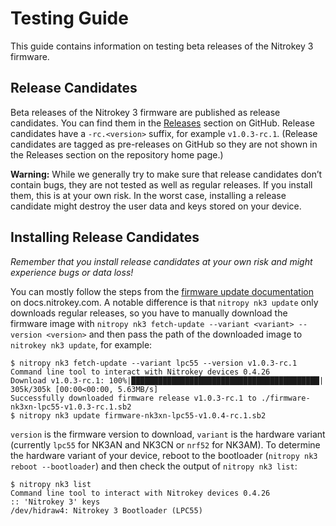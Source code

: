 # Testing Guide

This guide contains information on testing beta releases of the Nitrokey 3 firmware.

## Release Candidates

Beta releases of the Nitrokey 3 firmware are published as release candidates.  You can find them in the [Releases][] section on GitHub.  Release candidates have a `-rc.<version>` suffix, for example `v1.0.3-rc.1`.  (Release candidates are tagged as pre-releases on GitHub so they are not shown in the Releases section on the repository home page.)

[Releases]: https://github.com/Nitrokey/nitrokey-3-firmware/releases

**Warning:** While we generally try to make sure that release candidates don’t contain bugs, they are not tested as well as regular releases.  If you install them, this is at your own risk.  In the worst case, installing a release candidate might destroy the user data and keys stored on your device.

## Installing Release Candidates

*Remember that you install release candidates at your own risk and might experience bugs or data loss!*

You can mostly follow the steps from the [firmware update documentation][] on docs.nitrokey.com.  A notable difference is that `nitropy nk3 update` only downloads regular releases, so you have to manually download the firmware image with `nitropy nk3 fetch-update --variant <variant> --version <version>` and then pass the path of the downloaded image to `nitrokey nk3 update`, for example:

```
$ nitropy nk3 fetch-update --variant lpc55 --version v1.0.3-rc.1
Command line tool to interact with Nitrokey devices 0.4.26
Download v1.0.3-rc.1: 100%|██████████████████████████████████████████| 305k/305k [00:00<00:00, 5.63MB/s]
Successfully downloaded firmware release v1.0.3-rc.1 to ./firmware-nk3xn-lpc55-v1.0.3-rc.1.sb2
$ nitropy nk3 update firmware-nk3xn-lpc55-v1.0.4-rc.1.sb2
```

`version` is the firmware version to download, `variant` is the hardware variant (currently `lpc55` for NK3AN and NK3CN or `nrf52` for NK3AM).  To determine the hardware variant of your device, reboot to the bootloader (`nitropy nk3 reboot --bootloader`) and then check the output of `nitropy nk3 list`:

```
$ nitropy nk3 list
Command line tool to interact with Nitrokey devices 0.4.26
:: 'Nitrokey 3' keys
/dev/hidraw4: Nitrokey 3 Bootloader (LPC55)
```

[firmware update documentation]: https://docs.nitrokey.com/nitrokey3/linux/firmware-update.html
